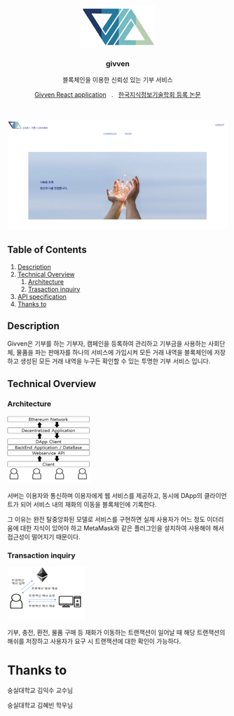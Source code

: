 





<div align="center">
    <img src="./readme_images/LOGO.PNG" />
    <h3>givven</h3>
	<p>
        블록체인을 이용한 신뢰성 있는 기부 서비스
    </p>
    <p>
	    <a href="https://github.com/who-is-hu/Givven_FE">Givven React application</a>
        &nbsp . &nbsp
	    <a href="https://www.kci.go.kr/kciportal/ci/sereArticleSearch/ciSereArtiView.kci?sereArticleSearchBean.artiId=ART002617143">한국지식정보기술학회 등록 논문</a>
    </p>
    <br>
    <br>
    <img src="./readme_images/landing_page.png" />
</div>



## Table of Contents

1. [Description](#Description)
2. [Technical Overview](#Technical-Overview)
   1. [Architecture](#Architecture)
   2. [Trasaction inquiry](#Trasaction-inquiry)
3. [API specification](./GivvenAPI.md)
4. [Thanks to](#Thanks-to)



## Description

Givven은 기부를 하는 기부자, 캠페인을 등록하여 관리하고 기부금을 사용하는 사회단체, 물품을 파는 판매자를 하나의 서비스에 가입시켜 모든 거래 내역을 블록체인에 저장하고 생성된 모든 거래 내역을 누구든 확인할 수 있는 투명한 기부 서비스 입니다.



## Technical Overview

### Architecture

![System Architecture](./readme_images/sys_architecture.png)

서버는 이용자와 통신하며 이용자에게 웹 서비스를 제공하고, 동시에 DApp의 클라이언트가 되어 서비스 내의 재화의 이동을 블록체인에 기록한다.

그 이유는 완전 탈중앙화된 모델로 서비스를 구현하면 실제 사용자가 어느 정도 이더리움에 대한 지식이 있어야 하고 MetaMask와 같은 플러그인을 설치하여 사용해야 해서 접근성이 떨어지기 때문이다. 



### Transaction inquiry

![System Architecture](./readme_images/txqry.png)

기부, 충전, 환전, 물품 구매 등 재화가 이동하는 트랜잭션이 일어날 때 해당 트랜잭션의 해쉬를 저장하고 사용자가 요구 시 트랜잭션에 대한 확인이 가능하다.



# Thanks to

<p>숭실대학교 김익수 교수님</p>
<p>숭실대학교 김혜빈 학우님</p>

